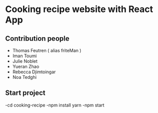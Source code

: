 # Cooking recipe website with React App

## Contribution people
- Thomas Feutren ( alias friteMan )
- Iman Toumi
- Julie Noblet
- Yueran Zhao
- Rebecca Djimtoingar
- Noa Tedghi

## Start project
-cd cooking-recipe
-npm install yarn
-npm start

